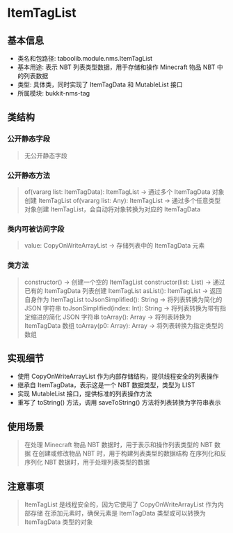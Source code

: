 # ItemTagList

## 基本信息
- 类名和包路径: taboolib.module.nms.ItemTagList
- 基本用途: 表示 NBT 列表类型数据，用于存储和操作 Minecraft 物品 NBT 中的列表数据
- 类型: 具体类，同时实现了 ItemTagData 和 MutableList<ItemTagData> 接口
- 所属模块: bukkit-nms-tag

## 类结构

### 公开静态字段
> 无公开静态字段

### 公开静态方法
> of(vararg list: ItemTagData): ItemTagList -> 通过多个 ItemTagData 对象创建 ItemTagList
> of(vararg list: Any): ItemTagList -> 通过多个任意类型对象创建 ItemTagList，会自动将对象转换为对应的 ItemTagData

### 类内可被访问字段
> value: CopyOnWriteArrayList<ItemTagData> -> 存储列表中的 ItemTagData 元素

### 类方法
> constructor() -> 创建一个空的 ItemTagList
> constructor(list: List<ItemTagData>) -> 通过已有的 ItemTagData 列表创建 ItemTagList
> asList(): ItemTagList -> 返回自身作为 ItemTagList
> toJsonSimplified(): String -> 将列表转换为简化的 JSON 字符串
> toJsonSimplified(index: Int): String -> 将列表转换为带有指定缩进的简化 JSON 字符串
> toArray(): Array<ItemTagData> -> 将列表转换为 ItemTagData 数组
> toArray(p0: Array<out T>): Array<out T> -> 将列表转换为指定类型的数组

## 实现细节
- 使用 CopyOnWriteArrayList 作为内部存储结构，提供线程安全的列表操作
- 继承自 ItemTagData，表示这是一个 NBT 数据类型，类型为 LIST
- 实现 MutableList<ItemTagData> 接口，提供标准的列表操作方法
- 重写了 toString() 方法，调用 saveToString() 方法将列表转换为字符串表示

## 使用场景
> 在处理 Minecraft 物品 NBT 数据时，用于表示和操作列表类型的 NBT 数据
> 在创建或修改物品 NBT 时，用于构建列表类型的数据结构
> 在序列化和反序列化 NBT 数据时，用于处理列表类型的数据

## 注意事项
> ItemTagList 是线程安全的，因为它使用了 CopyOnWriteArrayList 作为内部存储
> 在添加元素时，确保元素是 ItemTagData 类型或可以转换为 ItemTagData 类型的对象
